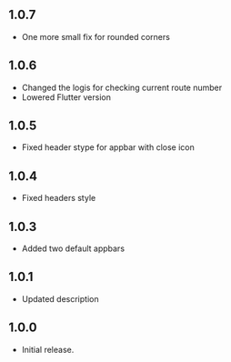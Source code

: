 ## 1.0.7
* One more small fix for rounded corners
## 1.0.6
* Changed the logis for checking current route number
* Lowered Flutter version
## 1.0.5
* Fixed header stype for appbar with close icon
## 1.0.4
* Fixed headers style
## 1.0.3
* Added two default appbars
## 1.0.1
* Updated description
## 1.0.0

* Initial release.
